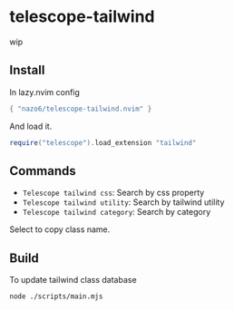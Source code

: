# telescope-tailwind

wip

## Install

In lazy.nvim config

```lua
{ "nazo6/telescope-tailwind.nvim" }
```

And load it.

```lua
require("telescope").load_extension "tailwind"
```

## Commands

- `Telescope tailwind css`: Search by css property
- `Telescope tailwind utility`: Search by tailwind utility
- `Telescope tailwind category`: Search by category

Select to copy class name.

## Build

To update tailwind class database

```sh
node ./scripts/main.mjs
```
